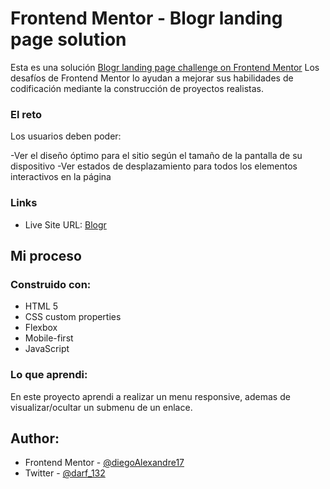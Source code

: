 # Frontend Mentor - Blogr landing page solution

Esta es una solución [Blogr landing page challenge on Frontend Mentor](https://www.frontendmentor.io/challenges/blogr-landing-page-EX2RLAApP) Los desafíos de Frontend Mentor lo ayudan a mejorar sus habilidades de codificación mediante la construcción de proyectos realistas.

### El reto

Los usuarios deben poder:

-Ver el diseño óptimo para el sitio según el tamaño de la pantalla de su dispositivo
-Ver estados de desplazamiento para todos los elementos interactivos en la página

### Links

- Live Site URL: [Blogr](https://diegoalexandre17.github.io/Blogr-Landing-Page/)

## Mi proceso

### Construido con:

- HTML 5
- CSS custom properties
- Flexbox
- Mobile-first
- JavaScript

### Lo que aprendi:

En este proyecto aprendi a realizar un menu responsive, ademas de visualizar/ocultar un submenu de un enlace.

## Author:

- Frontend Mentor - [@diegoAlexandre17](https://www.frontendmentor.io/profile/diegoAlexandre17)
- Twitter - [@darf_132](https://www.twitter.com/darf_132)
